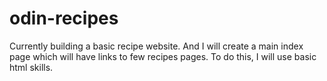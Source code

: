 # odin-recipes
Currently building a basic recipe website. And I will create a main index page which will have links to few recipes pages. To do this, I will use basic html skills.
